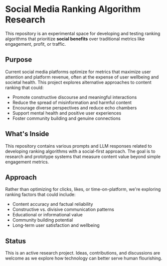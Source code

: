 # Social Media Ranking Algorithm Research

This repository is an experimental space for developing and testing ranking algorithms that prioritize **social benefits** over traditional metrics like engagement, profit, or traffic.

## Purpose

Current social media platforms optimize for metrics that maximize user attention and platform revenue, often at the expense of user wellbeing and societal health. This project explores alternative approaches to content ranking that could:

- Promote constructive discourse and meaningful interactions
- Reduce the spread of misinformation and harmful content
- Encourage diverse perspectives and reduce echo chambers
- Support mental health and positive user experiences
- Foster community building and genuine connections

## What's Inside

This repository contains various prompts and LLM responses related to developing ranking algorithms with a social-first approach. The goal is to research and prototype systems that measure content value beyond simple engagement metrics.

## Approach

Rather than optimizing for clicks, likes, or time-on-platform, we're exploring ranking factors that could include:

- Content accuracy and factual reliability
- Constructive vs. divisive communication patterns
- Educational or informational value
- Community building potential
- Long-term user satisfaction and wellbeing

## Status

This is an active research project. Ideas, contributions, and discussions are welcome as we explore how technology can better serve human flourishing.